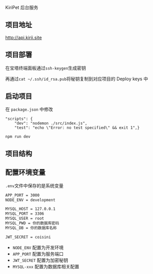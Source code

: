 KiriPet 后台服务

## 项目地址

http://api.kirii.site

## 项目部署

在宝塔终端面板通过`ssh-keygen`生成密钥

再通过`cat ~/.ssh/id_rsa.pub`将秘钥复制到对应项目的 Deploy keys 中

## 启动项目

在 `package.json` 中修改

```shell
"scripts": {
    "dev": "nodemon ./src/index.js",
    "test": "echo \"Error: no test specified\" && exit 1",}
```

```shell
npm run dev
```

## 项目结构

## 配置环境变量

`.env`文件中保存的是系统变量

```txt
APP_PORT = 3000
NODE_ENV = development

MYSQL_HOST = 127.0.0.1
MYSQL_PORT = 3306
MYSQL_USER = root
MYSQL_PWD = 你的数据库密码
MYSQL_DB = 你的数据库名称

JWT_SECRET = coisini
```

- `NODE_ENV` 配置为开发环境
- `APP_PORT` 配置为服务端口
- `JWT_SECRET` 配置为加密秘钥
- `MYSQL-xxx` 配置为数据库相关配置
